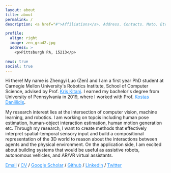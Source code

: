 ```yaml
---
layout: about
title: about
permalink: /
description: <a href="#">Affiliations</a>. Address. Contacts. Moto. Etc.

profile:
  align: right
  image: zen_grad2.jpg
  address: >
    <p>Pittsburgh PA, 15213</p>

news: true
social: true
---
```


Hi there! My name is Zhengyi Luo (Zen) and I am a first year PhD student at Carnegie Mellon University's Robotics Institute, School of Computer Science, advised by Prof. <a style="color:DodgerBlue" href="http://www.cs.cmu.edu/~kkitani/"><u>Kris Kitani</u></a>. I earned my bachelor's degree from University of Pennsylvania in 2019, where I worked with Prof. <a style="color:DodgerBlue" href="https://www.cis.upenn.edu/~kostas/"><u>Kostas Daniilidis</u></a>.

My research interest lies at the intersection of computer vision, machine learning, and robotics. I am working on topcis including human pose estimation, human-object interaction estimation, human motion generation etc. Through my research, I want to create methods that effectively interpret spatial-temporal sensory input and build a compositional representation of the 3D world to reason about the interactions between agents and the physical environment. On the application side, I am excited about building systems that would be useful as assistive robots, autonomous vehicles, and AR/VR virtual assistants.

<!-- I am applying for Ph.D. for Fall 2021! If you find my profile interesting, you can leave your email here: <a style="color:DodgerBlue" href="https://forms.gle/5kCgzrNSBZSbufPr7">link</a> and I can reach out to you or feel free to reach out to me at zluo2 [at] cs.cmu.edu! -->

<div >

<a style="color:DodgerBlue" href="mailto:zluo2@cs.cmu.edu">Email</a>
/
<a style="color:DodgerBlue" href="assets/pdf/Zhengyi_Luo_CV.pdf">CV</a>
/
<a  style="color:DodgerBlue" href="https://scholar.google.com/citations?user=lHPTxGsAAAAJ&hl=en">Google Scholar</a>
/
<a  style="color:DodgerBlue" href="https://github.com/ZhengyiLuo">Github</a>
/
<a  style="color:DodgerBlue" href="https://www.linkedin.com/in/zhengyi-zen-luo-726156105/">Linkedin</a>
/
<a  style="color:DodgerBlue" href="https://twitter.com/zhengyiluo?lang=en">Twitter</a>

</div>
